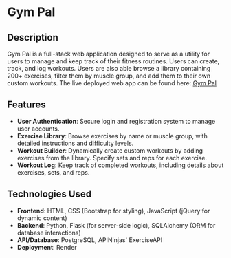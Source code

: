 # Gym Pal

## Description
Gym Pal is a full-stack web application designed to serve as a utility for users to manage and keep track of their fitness routines. Users can create, track, and log workouts. Users are also able browse a library containing 200+ exercises, filter them by muscle group, and add them to their own custom workouts. The live deployed web app can be found here:  [Gym Pal](https://website-name.com)

## Features

-   **User Authentication**: Secure login and registration system to manage user accounts.
-   **Exercise Library**: Browse exercises by name or muscle group, with detailed instructions and difficulty levels.
-   **Workout Builder**: Dynamically create custom workouts by adding exercises from the library. Specify sets and reps for each exercise.
-   **Workout Log**: Keep track of completed workouts, including details about exercises, sets, and reps.

## Technologies Used

-   **Frontend**: HTML, CSS (Bootstrap for styling), JavaScript (jQuery for dynamic content)
-   **Backend**: Python, Flask (for server-side logic), SQLAlchemy (ORM for database 
interactions)
-   **API/Database**: PostgreSQL, APINinjas' ExerciseAPI
- **Deployment**: Render